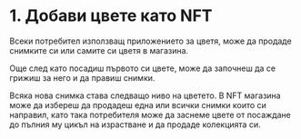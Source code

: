 # 1. Добави цвете като NFT

Всеки потребител използващ приложението за цветя, може да продаде снимките си или самите си цветя в магазина.&#x20;

Още след като посадиш първото си цвете, може да започнеш да се грижиш за него и да правиш снимки.&#x20;

Всяка нова снимка става следващо ниво на цветето. В NFT магазина може да избереш да продадеш една или всички снимки които си направил, като така потребителя може да заснеме цвете от посаждане до пълния му цикъл на израстване и да продаде колекцията си.


